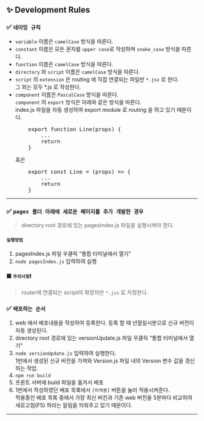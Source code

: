 ## ✨ Development Rules

### ✅ `네이밍 규칙`

- `variable` 이름은 `camelCase` 방식을 따른다.
- `constant` 이름은 모든 문자를 `upper case`로 작성하며 `snake_case` 방식을 따른다.
- `function` 이름은 `camelCase` 방식을 따른다.
- `directory` 와 `script` 이름은 `camelCase` 방식을 따른다.
- `script` 의 `extension` 은 routing 에 직접 연결되는 파일만 `*.jsx` 로 한다.<br>그 외는 모두 \*.js 로 작성한다.
- `component` 이름은 `PascalCase` 방식을 따른다.<br>`component` 의 `export` 방식은 아래와 같은 방식을 따른다.<br>index.js 파일을 자동 생성하여 export module 로 routing 을 하고 있기 때문이다.
  <pre>
      export function Line(props) {
          ...
          return
      }
  </pre>
  혹은
  <pre>
      export const Line = (props) => {
          ...
          return
      }
  </pre>

---

### ✅ `pages 폴더 아래에 새로운 페이지를 추가 개발한 경우`

> directory root 경로에 있는 pagesIndex.js 파일을 실행시켜야 한다.

#### `실행방법`

1. pagesIndex.js 파일 우클릭 "통합 터미널에서 열기"
2. `node pagesIndex.js` 입력하여 실행

#### 🟥 `주의사항`❗

> router에 연결되는 script의 확장자만 `*.jsx` 로 지정한다.

### ✅ `배포하는 순서`

1. web 에서 배포내용을 작성하여 등록한다. 등록 할 때 년월일시분으로 신규 버전이 자동 생성된다.
2. directory root 경로에 있는 versionUpdate.js 파일 우클릭 "통합 터미널에서 열기"
3. `node versionUpdate.js` 입력하여 실행한다. <br> 1번에서 생성된 신규 버전을 가져와 Version.js 파일 내의 Version 변수 값을 갱신하는 작업.
4. `npm run build`
5. 프론트 서버에 build 파일을 옮겨서 배포
6. 1번에서 작성하였던 배포 목록에서 `[미적용]` 버튼을 눌러 적용시켜준다.<br>적용중인 배포 목록 중에서 가장 최신 버전과 기존 web 버전을 5분마다 비교하여 새로고침(F5) 하라는 알림을 띄워주고 있기 때문이다.

---
